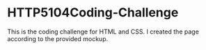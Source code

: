 # HTTP5104Coding-Challenge
This is the coding challenge for HTML and CSS. I created the page according to the provided mockup.
